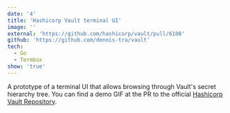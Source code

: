 ```yaml
---
date: '4'
title: 'Hashicorp Vault terminal UI'
image: ''
external: 'https://github.com/hashicorp/vault/pull/6108'
github: 'https://github.com/dennis-tra/vault'
tech:
  - Go
  - Termbox
show: 'true'
---
```


A prototype of a terminal UI that allows browsing through Vault's secret hierarchy tree. You can find a demo GIF at the PR to the official [Hashicorp Vault Repository](https://github.com/hashicorp/vault/pull/6108).
